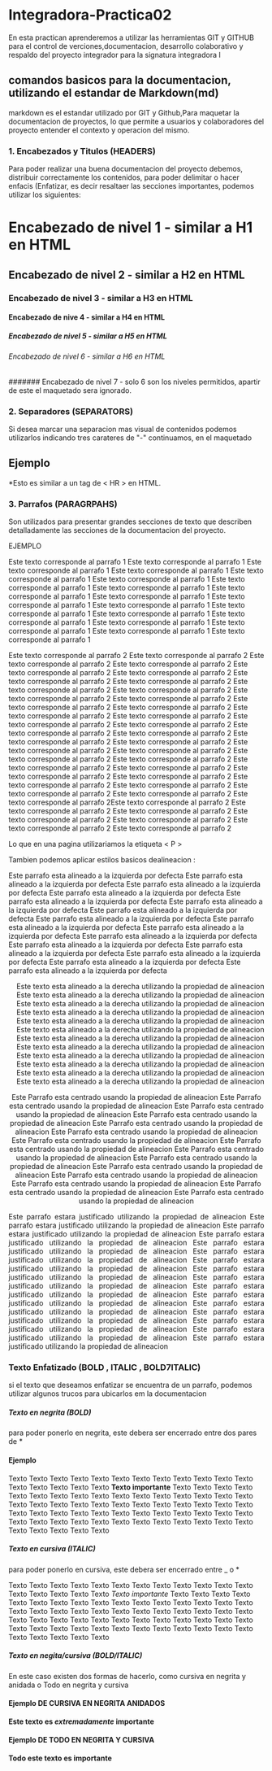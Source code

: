 # Integradora-Practica02

En esta practican aprenderemos a utilizar las herramientas GIT y GITHUB para el control de verciones,documentacion, desarrollo colaborativo y respaldo del proyecto integrador para la signatura integradora I

## comandos basicos para la documentacion, utilizando el estandar de Markdown(md)
markdown es el estandar utilizado por GIT y Github,Para maquetar la documentacion de proyectos, lo que permite a usuarios y colaboradores del proyecto entender el contexto y operacion del mismo. 

### 1. Encabezados y Titulos (HEADERS)
Para poder realizar una buena documentacion del proyecto debemos, distribuir correctamente los contenidos, para poder delimitar o hacer enfacis (Enfatizar, es decir resaltaer las secciones importantes, podemos utilizar los siguientes:
# Encabezado de nivel 1 - similar a H1 en HTML
## Encabezado de nivel 2 - similar a H2 en HTML
### Encabezado de nivel 3 - similar a H3 en HTML
#### Encabezado de nive 4 - similar a H4 en HTML
##### Encabezado de nivel 5 - similar a H5 en HTML
###### Encabezado de nivel 6 - similar a H6 en HTML
####### Encabezado de nivel 7 - solo 6 son los niveles permitidos, apartir de este el maquetado sera ignorado.

### 2. Separadores (SEPARATORS)
Si desea marcar una separacion mas visual de contenidos podemos utilizarlos indicando tres carateres de "-" continuamos, en el maquetado

Ejemplo
---

*Esto es similar a un tag de < HR > en HTML.

### 3. Parrafos (PARAGRPAHS)
Son utilizados para presentar grandes secciones de texto que describen detalladamente las secciones de la documentacion del proyecto.

EJEMPLO

Este texto corresponde al parrafo 1 Este texto corresponde al parrafo 1 Este texto corresponde al parrafo 1 Este texto corresponde al parrafo 1 Este texto corresponde al parrafo 1 Este texto corresponde al parrafo 1 Este texto corresponde al parrafo 1 Este texto corresponde al parrafo 1 Este texto corresponde al parrafo 1 Este texto corresponde al parrafo 1 Este texto corresponde al parrafo 1 Este texto corresponde al parrafo 1 Este texto corresponde al parrafo 1 Este texto corresponde al parrafo 1 Este texto corresponde al parrafo 1 Este texto corresponde al parrafo 1 Este texto corresponde al parrafo 1 Este texto corresponde al parrafo 1 Este texto corresponde al parrafo 1

Este texto corresponde al parrafo 2 Este texto corresponde al parrafo 2 Este texto corresponde al parrafo 2 Este texto corresponde al parrafo 2 Este texto corresponde al parrafo 2 Este texto corresponde al parrafo 2 Este texto corresponde al parrafo 2 Este texto corresponde al parrafo 2 Este texto corresponde al parrafo 2 Este texto corresponde al parrafo 2 Este texto corresponde al parrafo 2 Este texto corresponde al parrafo 2 Este texto corresponde al parrafo 2 Este texto corresponde al parrafo 2 Este texto corresponde al parrafo 2 Este texto corresponde al parrafo 2 Este texto corresponde al parrafo 2 Este texto corresponde al parrafo 2 Este texto corresponde al parrafo 2 Este texto corresponde al parrafo 2 Este texto corresponde al parrafo 2 Este texto corresponde al parrafo 2 Este texto corresponde al parrafo 2 Este texto corresponde al parrafo 2 Este texto corresponde al parrafo 2 Este texto corresponde al parrafo 2 Este texto corresponde al parrafo 2 Este texto corresponde al parrafo 2 Este texto corresponde al parrafo 2 Este texto corresponde al parrafo 2 Este texto corresponde al parrafo 2 Este texto corresponde al parrafo 2 Este texto corresponde al parrafo 2 Este texto corresponde al parrafo 2 Este texto corresponde al parrafo 2Este texto corresponde al parrafo 2 Este texto corresponde al parrafo 2 Este texto corresponde al parrafo 2 Este texto corresponde al parrafo 2 Este texto corresponde al parrafo 2 Este texto corresponde al parrafo 2 Este texto corresponde al parrafo 2

Lo que en una pagina utilizariamos la etiqueta < P >

Tambien podemos aplicar estilos basicos dealineacion :

Este parrafo esta alineado a la izquierda por defecta Este parrafo esta alineado a la izquierda por defecta Este parrafo esta alineado a la izquierda por defecta Este parrafo esta alineado a la izquierda por defecta Este parrafo esta alineado a la izquierda por defecta Este parrafo esta alineado a la izquierda por defecta Este parrafo esta alineado a la izquierda por defecta Este parrafo esta alineado a la izquierda por defecta Este parrafo esta alineado a la izquierda por defecta Este parrafo esta alineado a la izquierda por defecta Este parrafo esta alineado a la izquierda por defecta Este parrafo esta alineado a la izquierda por defecta Este parrafo esta alineado a la izquierda por defecta Este parrafo esta alineado a la izquierda por defecta Este parrafo esta alineado a la izquierda por defecta Este parrafo esta alineado a la izquierda por defecta

<p align="right">
Este texto esta alineado a la derecha utilizando la propiedad de alineacion Este texto esta alineado a la derecha utilizando la propiedad de alineacion Este texto esta alineado a la derecha utilizando la propiedad de alineacion Este texto esta alineado a la derecha utilizando la propiedad de alineacion Este texto esta alineado a la derecha utilizando la propiedad de alineacion Este texto esta alineado a la derecha utilizando la propiedad de alineacion Este texto esta alineado a la derecha utilizando la propiedad de alineacion Este texto esta alineado a la derecha utilizando la propiedad de alineacion Este texto esta alineado a la derecha utilizando la propiedad de alineacion Este texto esta alineado a la derecha utilizando la propiedad de alineacion Este texto esta alineado a la derecha utilizando la propiedad de alineacion Este texto esta alineado a la derecha utilizando la propiedad de alineacion
<p/>

<p align="center">
Este Parrafo esta centrado usando la propiedad de alineacion Este Parrafo esta centrado usando la propiedad de alineacion Este Parrafo esta centrado usando la propiedad de alineacion Este Parrafo esta centrado usando la propiedad de alineacion Este Parrafo esta centrado usando la propiedad de alineacion Este Parrafo esta centrado usando la propiedad de alineacion Este Parrafo esta centrado usando la propiedad de alineacion Este Parrafo esta centrado usando la propiedad de alineacion Este Parrafo esta centrado usando la propiedad de alineacion Este Parrafo esta centrado usando la propiedad de alineacion Este Parrafo esta centrado usando la propiedad de alineacion Este Parrafo esta centrado usando la propiedad de alineacion Este Parrafo esta centrado usando la propiedad de alineacion Este Parrafo esta centrado usando la propiedad de alineacion Este Parrafo esta centrado usando la propiedad de alineacion
<p/>

<p align="justify">
Este parrafo estara justificado utilizando la propiedad de alineacion Este parrafo estara justificado utilizando la propiedad de alineacion Este parrafo estara justificado utilizando la propiedad de alineacion Este parrafo estara justificado utilizando la propiedad de alineacion Este parrafo estara justificado utilizando la propiedad de alineacion Este parrafo estara justificado utilizando la propiedad de alineacion Este parrafo estara justificado utilizando la propiedad de alineacion Este parrafo estara justificado utilizando la propiedad de alineacion Este parrafo estara justificado utilizando la propiedad de alineacion Este parrafo estara justificado utilizando la propiedad de alineacion Este parrafo estara justificado utilizando la propiedad de alineacion Este parrafo estara justificado utilizando la propiedad de alineacion Este parrafo estara justificado utilizando la propiedad de alineacion Este parrafo estara justificado utilizando la propiedad de alineacion Este parrafo estara justificado utilizando la propiedad de alineacion Este parrafo estara justificado utilizando la propiedad de alineacion 

### Texto Enfatizado (BOLD , ITALIC , BOLD7ITALIC)

si el texto que deseamos enfatizar se encuentra de un  parrafo, podemos utilizar algunos trucos para ubicarlos em la documentacion 

##### Texto en negrita (BOLD)

para poder ponerlo en negrita, este debera ser encerrado entre dos pares de *
 
 #### Ejemplo

 Texto Texto Texto Texto Texto Texto Texto Texto Texto Texto Texto Texto Texto Texto Texto Texto Texto **Texto importante** Texto Texto Texto Texto Texto Texto Texto Texto Texto Texto Texto Texto Texto Texto Texto Texto Texto Texto Texto Texto Texto Texto Texto Texto Texto Texto Texto Texto Texto Texto Texto Texto Texto Texto Texto Texto Texto Texto Texto Texto Texto Texto Texto Texto Texto Texto Texto Texto Texto Texto Texto Texto Texto Texto Texto Texto Texto

##### Texto en cursiva (ITALIC) 

para poder ponerlo en cursiva, este debera ser encerrado entre _ o *

Texto Texto Texto Texto Texto Texto Texto Texto Texto Texto Texto Texto Texto Texto Texto Texto Texto _Texto importante_ Texto Texto Texto Texto Texto Texto Texto Texto Texto Texto Texto Texto Texto Texto Texto Texto Texto Texto Texto Texto Texto Texto Texto Texto Texto Texto Texto Texto Texto Texto Texto Texto Texto Texto Texto Texto Texto Texto Texto Texto Texto Texto Texto Texto Texto Texto Texto Texto Texto Texto Texto Texto Texto Texto Texto Texto Texto

##### Texto en negita/cursiva (BOLD/ITALIC)

En este caso existen dos formas de hacerlo, como cursiva en negrita y anidada o Todo en negrita y cursiva

 #### Ejemplo DE CURSIVA EN NEGRITA ANIDADOS

**Este texto es _extremadamente_ importante**

#### Ejemplo DE TODO EN NEGRITA Y CURSIVA

**__Todo este texto es importante__**











